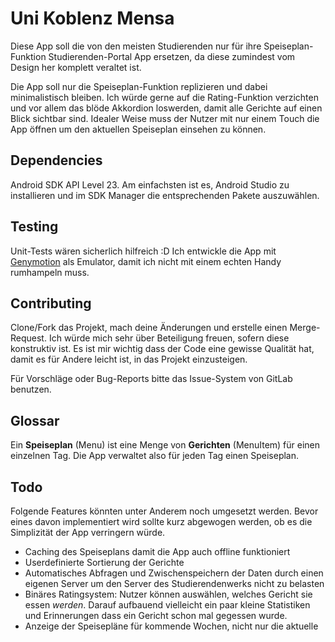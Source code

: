# Uni Koblenz Mensa
Diese App soll die von den meisten Studierenden nur für ihre Speiseplan-Funktion Studierenden-Portal App ersetzen, da diese zumindest vom Design her komplett veraltet ist.

Die App soll nur die Speiseplan-Funktion replizieren und dabei minimalistisch bleiben. Ich würde gerne auf die Rating-Funktion verzichten und vor allem das blöde Akkordion loswerden, damit alle Gerichte auf einen Blick sichtbar sind. Idealer Weise muss der Nutzer mit nur einem Touch die App öffnen um den aktuellen Speiseplan einsehen zu können. 

## Dependencies
Android SDK API Level 23. Am einfachsten ist es, Android Studio zu installieren und im SDK Manager die entsprechenden Pakete auszuwählen.

## Testing
Unit-Tests wären sicherlich hilfreich :D Ich entwickle die App mit [Genymotion](https://www.genymotion.com/#!/) als Emulator, damit ich nicht mit einem echten Handy rumhampeln muss. 

## Contributing
Clone/Fork das Projekt, mach deine Änderungen und erstelle einen Merge-Request. Ich würde mich sehr über Beteiligung freuen, sofern diese konstruktiv ist. Es ist mir wichtig dass der Code eine gewisse Qualität hat, damit es für Andere leicht ist, in das Projekt einzusteigen.

Für Vorschläge oder Bug-Reports bitte das Issue-System von GitLab benutzen.

## Glossar
Ein **Speiseplan** (Menu) ist eine Menge von **Gerichten** (MenuItem) für einen einzelnen Tag. Die App verwaltet also für jeden Tag einen Speiseplan.

## Todo
Folgende Features könnten unter Anderem noch umgesetzt werden. Bevor eines davon implementiert wird sollte kurz abgewogen werden, ob es die Simplizität der App verringern würde.

* Caching des Speiseplans damit die App auch offline funktioniert
* Userdefinierte Sortierung der Gerichte
* Automatisches Abfragen und Zwischenspeichern der Daten durch einen eigenen Server um den Server des Studierendenwerks nicht zu belasten
* Binäres Ratingsystem: Nutzer können auswählen, welches Gericht sie essen *werden*. Darauf aufbauend vielleicht ein paar kleine Statistiken und Erinnerungen dass ein Gericht schon mal gegessen wurde.
* Anzeige der Speisepläne für kommende Wochen, nicht nur die aktuelle